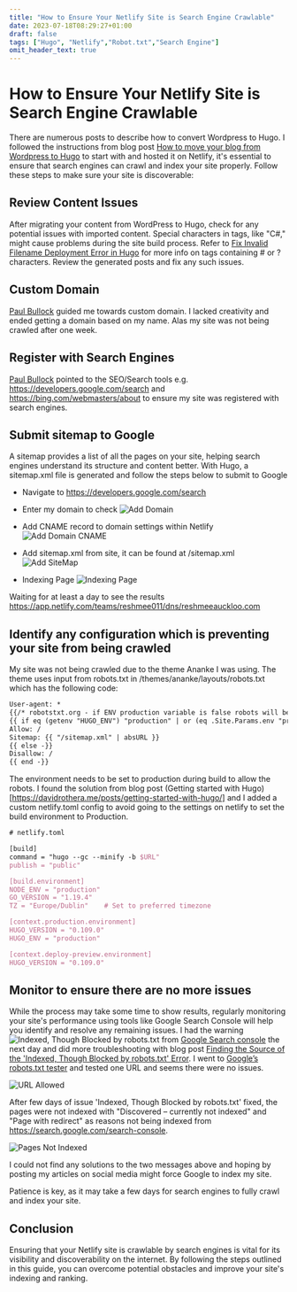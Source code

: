 ```yaml
---
title: "How to Ensure Your Netlify Site is Search Engine Crawlable"
date: 2023-07-18T08:29:27+01:00
draft: false
tags: ["Hugo", "Netlify","Robot.txt","Search Engine"]
omit_header_text: true
---
```


# How to Ensure Your Netlify Site is Search Engine Crawlable

There are numerous posts to describe how to convert Wordpress to Hugo. I followed the instructions from blog post [How to move your blog from Wordpress to Hugo](https://www.m365princess.com/blogs/move-blog-wordpress-hugo/) to start with and hosted it on Netlify, it's essential to ensure that search engines can crawl and index your site properly. Follow these steps to make sure your site is discoverable:

## Review Content Issues

After migrating your content from WordPress to Hugo, check for any potential issues with imported content. Special characters in tags, like "C#," might cause problems during the site build process. Refer to [Fix Invalid Filename Deployment Error in Hugo](https://www.byteinthesky.com/tutorials/how-to-fix-invalid-filename-deploy-error-in-hugo/) for more info on tags containing # or ? characters. Review the generated posts and fix any such issues.

## Custom Domain 

[Paul Bullock](https://twitter.com/pkbullock) guided me towards custom domain. I lacked creativity and ended getting a domain based on my name. Alas my site was not being crawled after one week. 

## Register with Search Engines

 [Paul Bullock](https://twitter.com/pkbullock) pointed to the SEO/Search tools e.g. https://developers.google.com/search and https://bing.com/webmasters/about to ensure my site was registered with search engines.

## Submit sitemap to Google

A sitemap provides a list of all the pages on your site, helping search engines understand its structure and content better. With Hugo, a sitemap.xml file is generated and follow the steps below to submit to Google

- Navigate to https://developers.google.com/search

- Enter my domain to check
![Add Domain](../images/netlifySiteCrawable/AddDomain.png)

- Add CNAME record to domain settings within Netlify 
![Add Domain CNAME](../images/netlifySiteCrawable/DomainCName.png)

- Add sitemap.xml from site,  it can be found at /sitemap.xml
![Add SiteMap](../images/netlifySiteCrawable/AddSiteMap.png)

- Indexing Page
![Indexing Page](../images/netlifySiteCrawable/IndexingPage.png)

Waiting for at least a day to see the results
https://app.netlify.com/teams/reshmee011/dns/reshmeeauckloo.com

## Identify any configuration which is preventing your site from being crawled 

My site was not being crawled due to the theme Ananke I was using. The theme uses input from robots.txt  in /themes/ananke/layouts/robots.txt which has the following code:

```tex
User-agent: *
{{/* robotstxt.org - if ENV production variable is false robots will be disallowed. */ -}}
{{ if eq (getenv "HUGO_ENV") "production" | or (eq .Site.Params.env "production")  -}}
Allow: /
Sitemap: {{ "/sitemap.xml" | absURL }}
{{ else -}}
Disallow: /
{{ end -}}
```

The environment needs to be set to production during build to allow the robots.  I found the solution from blog post (Getting started with Hugo)[https://davidrothera.me/posts/getting-started-with-hugo/] and I added a custom netlify.toml config to avoid going to the settings on netlify to set the build environment to Production.

```tex
# netlify.toml

[build]
command = "hugo --gc --minify -b $URL"
publish = "public"

[build.environment]
NODE_ENV = "production"
GO_VERSION = "1.19.4"
TZ = "Europe/Dublin"    # Set to preferred timezone

[context.production.environment]
HUGO_VERSION = "0.109.0"
HUGO_ENV = "production"

[context.deploy-preview.environment]
HUGO_VERSION = "0.109.0"
```

## Monitor to ensure there are no more issues
 
While the process may take some time to show results, regularly monitoring your site's performance using tools like Google Search Console will help you identify and resolve any remaining issues.  I had the warning ![Indexed, Though Blocked by robots.txt](../images/netlifySiteCrawable/IndexedThoughBlockedByRobotstxt.png) from [Google Search console](https://search.google.com/search-console) the next day and did more troubleshooting with blog post [Finding the Source of the 'Indexed, Though Blocked by robots.txt' Error](https://kinsta.com/knowledgebase/indexed-though-blocked-by-robots-txt/). I went to [Google’s robots.txt tester](https://www.google.com/webmasters/tools/robots-testing-tool) and tested one URL and seems there were no issues.  

![URL Allowed](../images/netlifySiteCrawable/URLAllowed.png)

After few days of issue 'Indexed, Though Blocked by robots.txt' fixed, the pages were not indexed with "Discovered – currently not indexed" and "Page with redirect" as reasons not being indexed from https://search.google.com/search-console. 

![Pages Not Indexed](../images/netlifySiteCrawable/PageRedirectNoIndexedIssues.png)

I could not find any solutions to the two messages above and hoping by posting my articles on social media might force Google to index my site.

Patience is key, as it may take a few days for search engines to fully crawl and index your site.
## Conclusion

Ensuring that your Netlify site is crawlable by search engines is vital for its visibility and discoverability on the internet. By following the steps outlined in this guide, you can overcome potential obstacles and improve your site's indexing and ranking. 